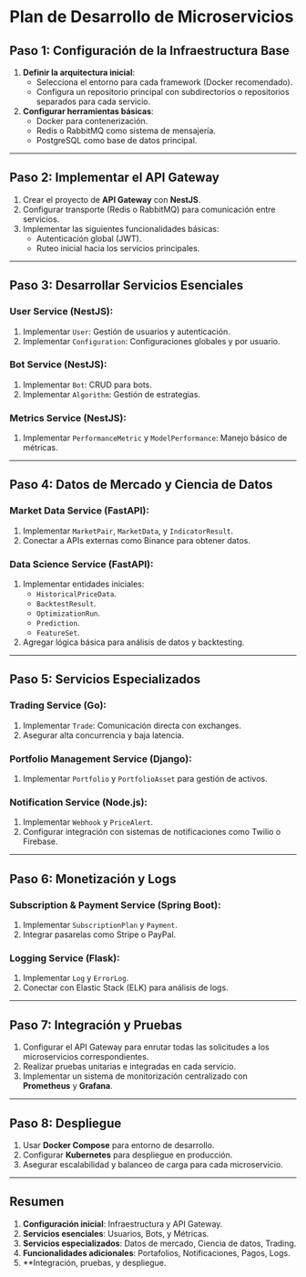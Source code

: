 
# Plan de Desarrollo de Microservicios

## **Paso 1: Configuración de la Infraestructura Base**
1. **Definir la arquitectura inicial**:
   - Selecciona el entorno para cada framework (Docker recomendado).
   - Configura un repositorio principal con subdirectorios o repositorios separados para cada servicio.
2. **Configurar herramientas básicas**:
   - Docker para contenerización.
   - Redis o RabbitMQ como sistema de mensajería.
   - PostgreSQL como base de datos principal.

---

## **Paso 2: Implementar el API Gateway**
1. Crear el proyecto de **API Gateway** con **NestJS**.
2. Configurar transporte (Redis o RabbitMQ) para comunicación entre servicios.
3. Implementar las siguientes funcionalidades básicas:
   - Autenticación global (JWT).
   - Ruteo inicial hacia los servicios principales.

---

## **Paso 3: Desarrollar Servicios Esenciales**
### **User Service (NestJS):**
1. Implementar `User`: Gestión de usuarios y autenticación.
2. Implementar `Configuration`: Configuraciones globales y por usuario.

### **Bot Service (NestJS):**
1. Implementar `Bot`: CRUD para bots.
2. Implementar `Algorithm`: Gestión de estrategias.

### **Metrics Service (NestJS):**
1. Implementar `PerformanceMetric` y `ModelPerformance`: Manejo básico de métricas.

---

## **Paso 4: Datos de Mercado y Ciencia de Datos**
### **Market Data Service (FastAPI):**
1. Implementar `MarketPair`, `MarketData`, y `IndicatorResult`.
2. Conectar a APIs externas como Binance para obtener datos.

### **Data Science Service (FastAPI):**
1. Implementar entidades iniciales:
   - `HistoricalPriceData`.
   - `BacktestResult`.
   - `OptimizationRun`.
   - `Prediction`.
   - `FeatureSet`.
2. Agregar lógica básica para análisis de datos y backtesting.

---

## **Paso 5: Servicios Especializados**
### **Trading Service (Go):**
1. Implementar `Trade`: Comunicación directa con exchanges.
2. Asegurar alta concurrencia y baja latencia.

### **Portfolio Management Service (Django):**
1. Implementar `Portfolio` y `PortfolioAsset` para gestión de activos.

### **Notification Service (Node.js):**
1. Implementar `Webhook` y `PriceAlert`.
2. Configurar integración con sistemas de notificaciones como Twilio o Firebase.

---

## **Paso 6: Monetización y Logs**
### **Subscription & Payment Service (Spring Boot):**
1. Implementar `SubscriptionPlan` y `Payment`.
2. Integrar pasarelas como Stripe o PayPal.

### **Logging Service (Flask):**
1. Implementar `Log` y `ErrorLog`.
2. Conectar con Elastic Stack (ELK) para análisis de logs.

---

## **Paso 7: Integración y Pruebas**
1. Configurar el API Gateway para enrutar todas las solicitudes a los microservicios correspondientes.
2. Realizar pruebas unitarias e integradas en cada servicio.
3. Implementar un sistema de monitorización centralizado con **Prometheus** y **Grafana**.

---

## **Paso 8: Despliegue**
1. Usar **Docker Compose** para entorno de desarrollo.
2. Configurar **Kubernetes** para despliegue en producción.
3. Asegurar escalabilidad y balanceo de carga para cada microservicio.

---

## **Resumen**
1. **Configuración inicial**: Infraestructura y API Gateway.
2. **Servicios esenciales**: Usuarios, Bots, y Métricas.
3. **Servicios especializados**: Datos de mercado, Ciencia de datos, Trading.
4. **Funcionalidades adicionales**: Portafolios, Notificaciones, Pagos, Logs.
5. **Integración, pruebas, y despliegue.
